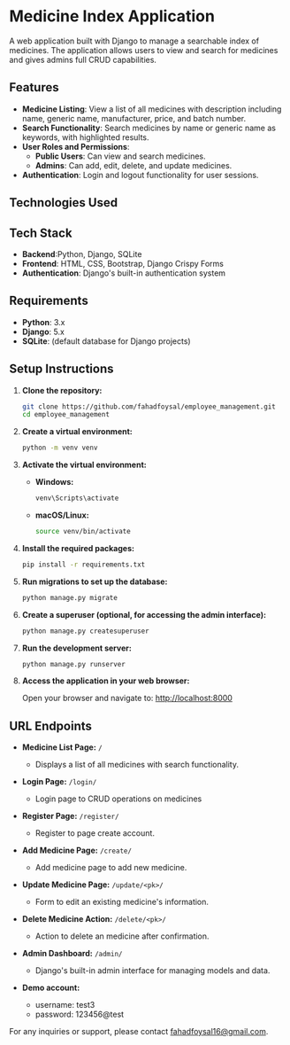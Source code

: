 # Medicine Index Application

A web application built with Django to manage a searchable index of medicines. The application allows users to view and search for medicines and gives admins full CRUD capabilities.

## Features

- **Medicine Listing**: View a list of all medicines with description including name, generic name, manufacturer, price, and batch number.
- **Search Functionality**: Search medicines by name or generic name as keywords, with highlighted results.
- **User Roles and Permissions**:
  - **Public Users**: Can view and search medicines.
  - **Admins**: Can add, edit, delete, and update medicines.
- **Authentication**: Login and logout functionality for user sessions.

## Technologies Used

## Tech Stack

- **Backend**:Python, Django, SQLite
- **Frontend**: HTML, CSS, Bootstrap, Django Crispy Forms
- **Authentication**: Django's built-in authentication system


## Requirements

- **Python**: 3.x
- **Django**: 5.x
- **SQLite**: (default database for Django projects)

## Setup Instructions

1. **Clone the repository:**

    ```bash
    git clone https://github.com/fahadfoysal/employee_management.git
    cd employee_management
    ```

2. **Create a virtual environment:**

    ```bash
    python -m venv venv
    ```

3. **Activate the virtual environment:**

    - **Windows:**

        ```bash
        venv\Scripts\activate
        ```

    - **macOS/Linux:**

        ```bash
        source venv/bin/activate
        ```

4. **Install the required packages:**

    ```bash
    pip install -r requirements.txt
    ```

5. **Run migrations to set up the database:**

    ```bash
    python manage.py migrate
    ```

6. **Create a superuser (optional, for accessing the admin interface):**

    ```bash
    python manage.py createsuperuser
    ```

7. **Run the development server:**

    ```bash
    python manage.py runserver
    ```

8. **Access the application in your web browser:**

    Open your browser and navigate to: [http://localhost:8000](http://localhost:8000)

## URL Endpoints

- **Medicine List Page:** `/`
  - Displays a list of all medicines with search functionality.

- **Login Page:** `/login/`
  - Login page to CRUD operations on medicines

- **Register Page:** `/register/`
  - Register to page create account.

- **Add Medicine Page:** `/create/`
  - Add medicine page to add new medicine.

- **Update Medicine Page:** `/update/<pk>/`
  - Form to edit an existing medicine's information.

- **Delete Medicine Action:** `/delete/<pk>/`
  - Action to delete an medicine after confirmation.

- **Admin Dashboard:** `/admin/`
  - Django's built-in admin interface for managing models and data.

- **Demo account:**
  - username: test3
  - password: 123456@test


For any inquiries or support, please contact [fahadfoysal16@gmail.com](mailto:fahadfoysal16@gmail.com).


